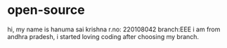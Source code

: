 # open-source
hi, my name is hanuma sai krishna
r.no: 220108042
branch:EEE
i am from andhra pradesh,  i started loving coding after choosing my branch.
